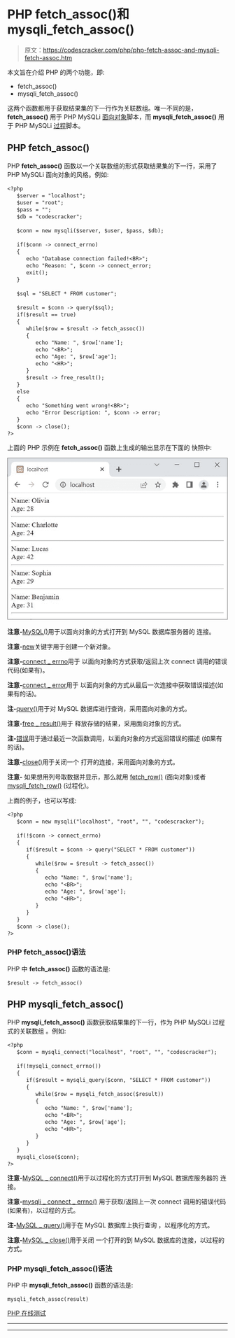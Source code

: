 # PHP fetch_assoc()和 mysqli_fetch_assoc()

> 原文：<https://codescracker.com/php/php-fetch-assoc-and-mysqli-fetch-assoc.htm>

本文旨在介绍 PHP 的两个功能，即:

*   fetch_assoc()
*   mysqli_fetch_assoc()

这两个函数都用于获取结果集的下一行作为关联数组。唯一不同的是， **fetch_assoc()** 用于 PHP MySQLi <u>面向对象</u>脚本，而 **mysqli_fetch_assoc()** 用于 PHP MySQLi <u>过程</u>脚本。

## PHP fetch_assoc()

PHP **fetch_assoc()** 函数以一个关联数组的形式获取结果集的下一行，采用了 PHP MySQLi 面向对象的风格。例如:

```
<?php
   $server = "localhost";
   $user = "root";
   $pass = "";
   $db = "codescracker";

   $conn = new mysqli($server, $user, $pass, $db);

   if($conn -> connect_errno)
   {
      echo "Database connection failed!<BR>";
      echo "Reason: ", $conn -> connect_error;
      exit();
   }

   $sql = "SELECT * FROM customer";

   $result = $conn -> query($sql);
   if($result == true)
   {
      while($row = $result -> fetch_assoc())
      {
         echo "Name: ", $row['name'];
         echo "<BR>";
         echo "Age: ", $row['age'];
         echo "<HR>";
      }
      $result -> free_result();
   }
   else
   {
      echo "Something went wrong!<BR>";
      echo "Error Description: ", $conn -> error;
   }
   $conn -> close();
?>
```

上面的 PHP 示例在 **fetch_assoc()** 函数上生成的输出显示在下面的 快照中:

![php mysql fetch assoc function](img/f00d06861e696f2dbdcd4a7b0e9a2527.png)

**注意-**[MySQL()](/php/php-mysqli-connect-to-database.htm)用于以面向对象的方式打开到 MySQL 数据库服务器的 连接。

**注意-**[new](/php/php-new-keyword.htm)关键字用于创建一个新对象。

**注意-**[connect _ errno](/php/php-connect-errno-and-mysqli-connect-errno.htm)用于 以面向对象的方式获取/返回上次 connect 调用的错误代码(如果有)。

**注意-**[connect _ error](/php/php-connect-error-and-mysqli-connect-error.htm)用于 以面向对象的方式从最后一次连接中获取错误描述(如果有的话)。

**注-**[query()](/php/php-query-and-mysqli-query.htm)用于对 MySQL 数据库进行查询，采用面向对象的方式。

**注意-**[free _ result()](/php/php-free-result-and-mysqli-free-result.htm)用于 释放存储的结果，采用面向对象的方式。

**注-**[错误](/php/php-error-and-mysqli-error.htm)用于通过最近一次函数调用，以面向对象的方式返回错误的描述 (如果有的话)。

**注意-**[close()](/php/php-mysqli-close-database-connection.htm)用于关闭一个 打开的连接，采用面向对象的方式。

**注意-** 如果想用列号取数据并显示，那么就用 [fetch_row()](/php/php-fetch-row-and-mysqli-fetch-row.htm) (面向对象)或者 [mysqli_fetch_row()](/php/php-fetch-row-and-mysqli-fetch-row.htm) (过程化)。

上面的例子，也可以写成:

```
<?php
   $conn = new mysqli("localhost", "root", "", "codescracker");

   if(!$conn -> connect_errno)
   {
      if($result = $conn -> query("SELECT * FROM customer"))
      {
         while($row = $result -> fetch_assoc())
         {
            echo "Name: ", $row['name'];
            echo "<BR>";
            echo "Age: ", $row['age'];
            echo "<HR>";
         }
      }
   }
   $conn -> close();
?>
```

### PHP fetch_assoc()语法

PHP 中 **fetch_assoc()** 函数的语法是:

```
$result -> fetch_assoc()
```

## PHP mysqli_fetch_assoc()

PHP **mysqli_fetch_assoc()** 函数获取结果集的下一行，作为 PHP MySQLi 过程式的关联数组 。例如:

```
<?php
   $conn = mysqli_connect("localhost", "root", "", "codescracker");

   if(!mysqli_connect_errno())
   {
      if($result = mysqli_query($conn, "SELECT * FROM customer"))
      {
         while($row = mysqli_fetch_assoc($result))
         {
            echo "Name: ", $row['name'];
            echo "<BR>";
            echo "Age: ", $row['age'];
            echo "<HR>";
         }
      }
   }
   mysqli_close($conn);
?>
```

**注意-**[MySQL _ connect()](/php/php-mysqli-connect-to-database.htm)用于以过程化的方式打开到 MySQL 数据库服务器的 连接。

**注意-**[mysqli _ connect _ errno()](/php/php-connect-errno-and-mysqli-connect-errno.htm) 用于获取/返回上一次 connect 调用的错误代码(如果有)，以过程的方式。

**注-**[MySQL _ query()](/php/php-query-and-mysqli-query.htm)用于在 MySQL 数据库上执行查询 ，以程序化的方式。

**注意-**[MySQL _ close()](/php/php-mysqli-close-database-connection.htm)用于关闭 一个打开的到 MySQL 数据库的连接，以过程的方式。

### PHP mysqli_fetch_assoc()语法

PHP 中 **mysqli_fetch_assoc()** 函数的语法是:

```
mysqli_fetch_assoc(result)
```

[PHP 在线测试](/exam/showtest.php?subid=8)

* * *

* * *